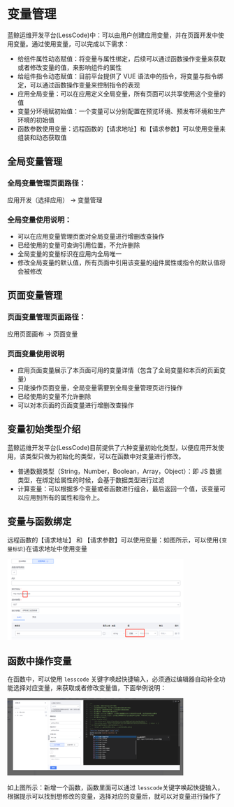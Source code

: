 # 变量管理

蓝鲸运维开发平台(LessCode)中：可以由用户创建应用变量，并在页面开发中使用变量。通过使用变量，可以完成以下需求：

- 给组件属性动态赋值：将变量与属性绑定，后续可以通过函数操作变量来获取或者修改变量的值，来影响组件的属性
- 给组件指令动态赋值：目前平台提供了 VUE 语法中的指令，将变量与指令绑定，可以通过函数操作变量来控制指令的表现
- 应用全局变量：可以在应用定义全局变量，所有页面可以共享使用这个变量的值
- 变量分环境赋初始值：一个变量可以分别配置在预览环境、预发布环境和生产环境的初始值
- 函数参数使用变量：远程函数的【请求地址】和【请求参数】可以使用变量来组装和动态获取值

## 全局变量管理

### 全局变量管理页面路径：

应用开发（选择应用） -> 变量管理

### 全局变量使用说明：

- 可以在应用变量管理页面对全局变量进行增删改查操作
- 已经使用的变量可查询引用位置，不允许删除
- 全局变量的变量标识在应用内全局唯一
- 修改全局变量的默认值，所有页面中引用该变量的组件属性或指令的默认值将会被修改

## 页面变量管理

### 页面变量管理页面路径：

应用页面画布 -> 页面变量

### 页面变量使用说明

- 应用页面变量展示了本页面可用的变量详情（包含了全局变量和本页的页面变量）
- 只能操作页面变量，全局变量需要到全局变量管理页进行操作
- 已经使用的变量不允许删除
- 可以对本页面的页面变量进行增删改查操作

## 变量初始类型介绍

蓝鲸运维开发平台(LessCode)目前提供了六种变量初始化类型，以便应用开发使用，该类型只做为初始化的类型，可以在函数中对变量进行修改。

- 普通数据类型（String，Number，Boolean，Array，Object）：即 JS 数据类型，在绑定给属性的时候，会基于数据类型进行过滤
- 计算变量：可以根据多个变量或者函数进行组合，最后返回一个值，该变量可以应用到所有的属性和指令上。

## 变量与函数绑定

远程函数的【请求地址】 和 【请求参数】可以使用变量：如图所示，可以使用`{变量标识}`在请求地址中使用变量

<img src="./images/variable-method.png" alt="grid" width="80%" class="help-img" /><br>

## 函数中操作变量

在函数中，可以使用 `lesscode` 关键字唤起快捷输入，必须通过编辑器自动补全功能选择对应变量，来获取或者修改变量值，下面举例说明：

<img src="./images/variable-in-method2.png" alt="grid" width="80%" class="help-img" /><br>

如上图所示：新增一个函数，函数里面可以通过 `lesscode`关键字唤起快捷输入，根据提示可以找到想修改的变量，选择对应的变量后，就可以对变量进行操作了
